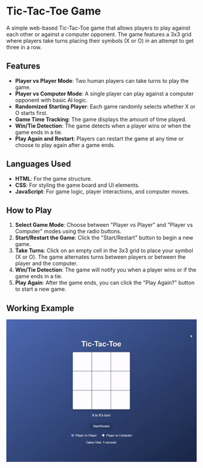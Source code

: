 # Tic-Tac-Toe Game

A simple web-based Tic-Tac-Toe game that allows players to play against each other or against a computer opponent. The game features a 3x3 grid where players take turns placing their symbols (X or O) in an attempt to get three in a row.

## Features

- **Player vs Player Mode**: Two human players can take turns to play the game.
- **Player vs Computer Mode**: A single player can play against a computer opponent with basic AI logic.
- **Randomized Starting Player**: Each game randomly selects whether X or O starts first.
- **Game Time Tracking**: The game displays the amount of time played.
- **Win/Tie Detection**: The game detects when a player wins or when the game ends in a tie.
- **Play Again and Restart**: Players can restart the game at any time or choose to play again after a game ends.

## Languages Used

- **HTML**: For the game structure.
- **CSS**: For styling the game board and UI elements.
- **JavaScript**: For game logic, player interactions, and computer moves.

## How to Play

1. **Select Game Mode**: Choose between "Player vs Player" and "Player vs Computer" modes using the radio buttons.
2. **Start/Restart the Game**: Click the "Start/Restart" button to begin a new game.
3. **Take Turns**: Click on an empty cell in the 3x3 grid to place your symbol (X or O). The game alternates turns between players or between the player and the computer.
4. **Win/Tie Detection**: The game will notify you when a player wins or if the game ends in a tie.
5. **Play Again**: After the game ends, you can click the "Play Again?" button to start a new game.

## Working Example

![Tic-Tac-Toe Game](/Tic-Tac-Toe-Example.gif)
